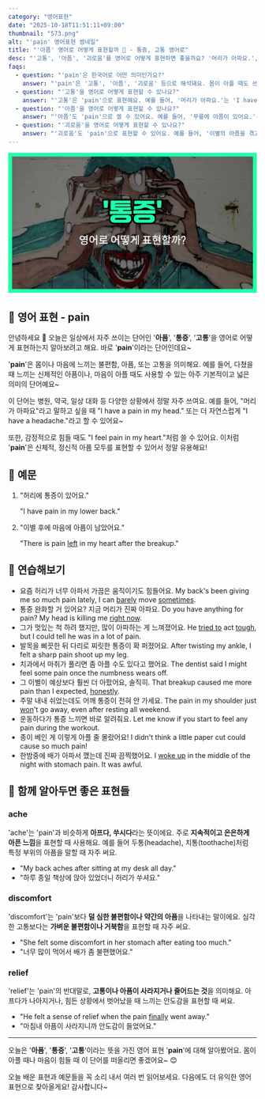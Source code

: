 ```yaml
---
category: "영어표현"
date: "2025-10-18T11:51:11+09:00"
thumbnail: "573.png"
alt: "'pain' 영어표현 썸네일"
title: "'아픔' 영어로 어떻게 표현할까 🤕 - 통증, 고통 영어로"
desc: "'고통', '아픔', '괴로움'를 영어로 어떻게 표현하면 좋을까요? '머리가 아파요.', '이별의 아픔을 겪고 있어요.' 등을 영어로 표현하는 법을 배워봅시다. 다양한 예문을 통해서 연습하고 본인의 표현으로 만들어 보세요."
faqs: 
  - question: "'pain'은 한국어로 어떤 의미인가요?"
    answer: "'pain'은 '고통', '아픔', '괴로움' 등으로 해석돼요. 몸이 아플 때도 쓰고, 마음이 힘들 때도 쓸 수 있어요."
  - question: "'고통'을 영어로 어떻게 표현할 수 있나요?"
    answer: "'고통'은 'pain'으로 표현해요. 예를 들어, '머리가 아파요.'는 'I have a pain in my head.' 또는 'I have a headache.'라고 해요."
  - question: "'아픔'을 영어로 어떻게 표현할 수 있나요?"
    answer: "'아픔'도 'pain'으로 쓸 수 있어요. 예를 들어, '무릎에 아픔이 있어요.'는 'I have pain in my knee.'라고 말해요."
  - question: "'괴로움'을 영어로 어떻게 표현할 수 있나요?"
    answer: "'괴로움'도 'pain'으로 표현할 수 있어요. 예를 들어, '이별의 아픔을 겪고 있어요.'는 'I'm going through the pain of a breakup.'이라고 해요."
---
```


!['pain' 영어표현](./573.png)

## 🌟 영어 표현 - pain

안녕하세요 👋 오늘은 일상에서 자주 쓰이는 단어인 '**아픔**', '**통증**', '**고통**'을 영어로 어떻게 표현하는지 알아보려고 해요. 바로 '**pain**'이라는 단어인데요~

'**pain**'은 몸이나 마음에 느끼는 불편함, 아픔, 또는 고통을 의미해요. 예를 들어, 다쳤을 때 느끼는 신체적인 아픔이나, 마음이 아플 때도 사용할 수 있는 아주 기본적이고 넓은 의미의 단어예요~

이 단어는 병원, 약국, 일상 대화 등 다양한 상황에서 정말 자주 쓰여요. 예를 들어, "머리가 아파요"라고 말하고 싶을 때 "I have a pain in my head." 또는 더 자연스럽게 "I have a headache."라고 할 수 있어요~

또한, 감정적으로 힘들 때도 "I feel pain in my heart."처럼 쓸 수 있어요. 이처럼 '**pain**'은 신체적, 정신적 아픔 모두를 표현할 수 있어서 정말 유용해요!

## 📖 예문

1. "허리에 통증이 있어요."

   "I have pain in my lower back."

2. "이별 후에 마음에 아픔이 남았어요."

   "There is pain [left](/blog/in-english/402.leave/) in my heart after the breakup."



## 💬 연습해보기

<ul data-interactive-list>

  <li data-interactive-item>
    <span data-toggler>요즘 허리가 너무 아파서 가끔은 움직이기도 힘들어요.</span>
    <span data-answer>My back's been giving me so much pain lately, I can <a href="/blog/in-english/078.barely/">barely</a> move <a href="/blog/in-english/270.sometimes/">sometimes</a>.</span>
  </li>

  <li data-interactive-item>
    <span data-toggler>통증 완화할 거 있어요? 지금 머리가 진짜 아파요.</span>
    <span data-answer>Do you have anything for pain? My head is killing me <a href="/blog/in-english/525.right-now/">right now</a>.</span>
  </li>

  <li data-interactive-item>
    <span data-toggler>그가 멋있는 척 하려 했지만, 많이 아파하는 게 느껴졌어요.</span>
    <span data-answer>He <a href="/blog/in-english/117.try-to/">tried to</a> act <a href="/blog/in-english/183.tough/">tough</a>, but I could tell he was in a lot of pain.</span>
  </li>

  <li data-interactive-item>
    <span data-toggler>발목을 삐끗한 뒤 다리로 찌릿한 통증이 확 퍼졌어요.</span>
    <span data-answer>After twisting my ankle, I felt a sharp pain shoot up my leg.</span>
  </li>

  <li data-interactive-item>
    <span data-toggler>치과에서 마취가 풀리면 좀 아플 수도 있다고 했어요.</span>
    <span data-answer>The dentist said I might feel some pain once the numbness wears off.</span>
  </li>

  <li data-interactive-item>
    <span data-toggler>그 이별이 예상보다 훨씬 더 아팠어요, 솔직히.</span>
    <span data-answer>That breakup caused me more pain than I expected, <a href="/blog/in-english/336.honestly/">honestly</a>.</span>
  </li>

  <li data-interactive-item>
    <span data-toggler>주말 내내 쉬었는데도 어깨 통증이 전혀 안 가세요.</span>
    <span data-answer>The pain in my shoulder just <a href="/blog/in-english/456.win/">won</a>'t go away, even after resting all weekend.</span>
  </li>

  <li data-interactive-item>
    <span data-toggler>운동하다가 통증 느끼면 바로 알려줘요.</span>
    <span data-answer>Let me know if you start to feel any pain during the workout.</span>
  </li>

  <li data-interactive-item>
    <span data-toggler>종이 베인 게 이렇게 아플 줄 몰랐어요!</span>
    <span data-answer>I didn't think a little paper cut could cause so much pain!</span>
  </li>

  <li data-interactive-item>
    <span data-toggler>한밤중에 배가 아파서 깼는데 진짜 끔찍했어요.</span>
    <span data-answer>I <a href="/blog/in-english/300.wake-up/">woke up</a> in the middle of the night with stomach pain. It was awful.</span>
  </li>

</ul>

## 🤝 함께 알아두면 좋은 표현들

### ache

'ache'는 'pain'과 비슷하게 **아프다, 쑤시다**라는 뜻이에요. 주로 **지속적이고 은은하게 아픈 느낌**을 표현할 때 사용해요. 예를 들어 두통(headache), 치통(toothache)처럼 특정 부위의 아픔을 말할 때 자주 써요.

- "My back aches after sitting at my desk all day."
- "하루 종일 책상에 앉아 있었더니 허리가 쑤셔요."

### discomfort

'discomfort'는 'pain'보다 **덜 심한 불편함이나 약간의 아픔**을 나타내는 말이에요. 심각한 고통보다는 **가벼운 불편함이나 거북함**을 표현할 때 자주 써요.

- "She felt some discomfort in her stomach after eating too much."
- "너무 많이 먹어서 배가 좀 불편했어요."

### relief

'relief'는 'pain'의 반대말로, **고통이나 아픔이 사라지거나 줄어드는 것**을 의미해요. 아프다가 나아지거나, 힘든 상황에서 벗어났을 때 느끼는 안도감을 표현할 때 써요.

- "He felt a sense of relief when the pain [finally](/blog/in-english/182.finally/) went away."
- "마침내 아픔이 사라지니까 안도감이 들었어요."

---

오늘은 '**아픔**', '**통증**', '**고통**'이라는 뜻을 가진 영어 표현 '**pain**'에 대해 알아봤어요. 몸이 아플 때나 마음이 힘들 때 이 단어를 떠올리면 좋겠어요~ 😊

오늘 배운 표현과 예문들을 꼭 소리 내서 여러 번 읽어보세요. 다음에도 더 유익한 영어 표현으로 찾아올게요! 감사합니다~


